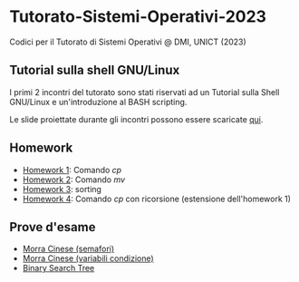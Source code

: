# Tutorato-Sistemi-Operativi-2023
Codici per il Tutorato di Sistemi Operativi @ DMI, UNICT (2023)

## Tutorial sulla shell GNU/Linux
I primi 2 incontri del tutorato sono stati riservati ad un Tutorial sulla Shell GNU/Linux e un'introduzione al BASH scripting.

Le slide proiettate durante gli incontri possono essere scaricate [qui](./shell/tutorial-shell.pdf).

## Homework
- [Homework 1](./homeworks/homework-1/): Comando *cp*
- [Homework 2](./homeworks/homework-2/): Comando *mv*
- [Homework 3](./homeworks/homework-3/): sorting
- [Homework 4](./homeworks/homework-4/): Comando *cp* con ricorsione (estensione dell'homework 1)

## Prove d'esame
- [Morra Cinese (semafori)](./exams/morra-cinese-sem/)
- [Morra Cinese (variabili condizione)](./exams/morra-cinese-cond/)
- [Binary Search Tree](./exams/binary-search-tree/)
